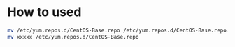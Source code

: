 How to used 
=============

```bash
mv /etc/yum.repos.d/CentOS-Base.repo /etc/yum.repos.d/CentOS-Base.repo.backup
mv xxxxx /etc/yum.repos.d/CentOS-Base.repo
```
